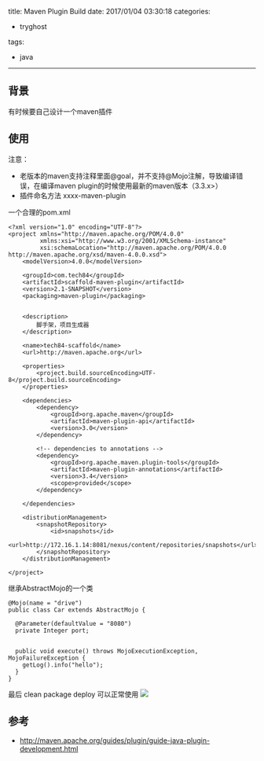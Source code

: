 title: Maven Plugin Build
date: 2017/01/04 03:30:18
categories:
 - tryghost

tags:
 - java 



---

## 背景
  有时候要自己设计一个maven插件

## 使用
  注意：

* 老版本的maven支持注释里面@goal，并不支持@Mojo注解，导致编译错误，在编译maven plugin的时候使用最新的maven版本（3.3.x>）
* 插件命名方法  xxxx-maven-plugin 

一个合理的pom.xml
```language-xml
<?xml version="1.0" encoding="UTF-8"?>
<project xmlns="http://maven.apache.org/POM/4.0.0"
         xmlns:xsi="http://www.w3.org/2001/XMLSchema-instance"
         xsi:schemaLocation="http://maven.apache.org/POM/4.0.0 http://maven.apache.org/xsd/maven-4.0.0.xsd">
    <modelVersion>4.0.0</modelVersion>

    <groupId>com.tech84</groupId>
    <artifactId>scaffold-maven-plugin</artifactId>
    <version>2.1-SNAPSHOT</version>
    <packaging>maven-plugin</packaging>


    <description>
        脚手架，项目生成器
    </description>

    <name>tech84-scaffold</name>
    <url>http://maven.apache.org</url>

    <properties>
        <project.build.sourceEncoding>UTF-8</project.build.sourceEncoding>
    </properties>

    <dependencies>
        <dependency>
            <groupId>org.apache.maven</groupId>
            <artifactId>maven-plugin-api</artifactId>
            <version>3.0</version>
        </dependency>

        <!-- dependencies to annotations -->
        <dependency>
            <groupId>org.apache.maven.plugin-tools</groupId>
            <artifactId>maven-plugin-annotations</artifactId>
            <version>3.4</version>
            <scope>provided</scope>
        </dependency>

    </dependencies>

    <distributionManagement>
        <snapshotRepository>
            <id>snapshots</id>
            <url>http://172.16.1.14:8081/nexus/content/repositories/snapshots</url>
        </snapshotRepository>
    </distributionManagement>

</project>
```
继承AbstractMojo的一个类
```language-java
@Mojo(name = "drive")
public class Car extends AbstractMojo {

  @Parameter(defaultValue = "8080")
  private Integer port;


  public void execute() throws MojoExecutionException, MojoFailureException {
    getLog().info("hello");
  }
}
```

最后 clean package deploy 可以正常使用
![](http://img.zuoyun.me/201701041283450C8B04F-2D37-4938-8DCE-043E9F77A2A1.png)

## 参考

* http://maven.apache.org/guides/plugin/guide-java-plugin-development.html  



